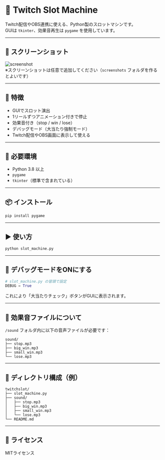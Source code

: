 
# 🎰 Twitch Slot Machine

Twitch配信やOBS連携に使える、Python製のスロットマシンです。  
GUIは `tkinter`、効果音再生は `pygame` を使用しています。

---

## 📸 スクリーンショット

![screenshot](screenshots/demo.png)  
※スクリーンショットは任意で追加してください（`screenshots` フォルダを作るとよいです）

---

## 🔧 特徴

- GUIでスロット演出
- 1リールずつアニメーション付きで停止
- 効果音付き（stop / win / lose）
- デバッグモード（大当たり強制モード）
- Twitch配信やOBS画面に表示して使える

---

## 💽 必要環境

- Python 3.8 以上  
- `pygame`  
- `tkinter`（標準で含まれている）

---

## 📦 インストール

```bash
pip install pygame
```

---

## ▶️ 使い方

```bash
python slot_machine.py
```

---

## 🐞 デバッグモードをONにする

```python
# slot_machine.py の冒頭で設定
DEBUG = True
```

これにより「大当たりチェック」ボタンがGUIに表示されます。

---

## 🎵 効果音ファイルについて

`/sound` フォルダ内に以下の音声ファイルが必要です：

```
sound/
├── stop.mp3
├── big_win.mp3
├── small_win.mp3
└── lose.mp3
```

---

## 📁 ディレクトリ構成（例）

```
twitchslot/
├── slot_machine.py
├── sound/
│   ├── stop.mp3
│   ├── big_win.mp3
│   ├── small_win.mp3
│   └── lose.mp3
└── README.md
```

---

## 📜 ライセンス

MITライセンス
